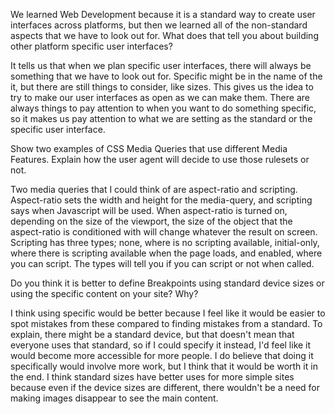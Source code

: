 We learned Web Development because it is a standard way to create user interfaces across platforms, but then we learned all of the non-standard aspects that we have to look out for. What does that tell you about building other platform specific user interfaces?

It tells us that when we plan specific user interfaces, there will always be something that we have to look out for. Specific might be in the name of the it, but there are still things to consider, like sizes. This gives us the idea to try to make our user interfaces as open as we can make them. There are always things to pay attention to when you want to do something specific, so it makes us pay attention to what we are setting as the standard or the specific user interface.

Show two examples of CSS Media Queries that use different Media Features. Explain how the user agent will decide to use those rulesets or not.

Two media queries that I could think of are aspect-ratio and scripting. Aspect-ratio sets the width and height for the media-query, and scripting says when Javascript will be used. When aspect-ratio is turned on, depending on the size of the viewport, the size of the object that the aspect-ratio is conditioned with will change whatever the result on screen. Scripting has three types; none, where is no scripting available, initial-only, where there is scripting available when the page loads, and enabled, where you can script. The types will tell you if you can script or not when called.

Do you think it is better to define Breakpoints using standard device sizes or using the specific content on your site? Why?

I think using specific would be better because I feel like it would be easier to spot mistakes from these compared to finding mistakes from a standard. To explain, there might be a standard device, but that doesn't mean that everyone uses that standard, so if I could specify it instead, I'd feel like it would become more accessible for more people. I do believe that doing it specifically would involve more work, but I think that it would be worth it in the end. I think standard sizes have better uses for more simple sites because even if the device sizes are different, there wouldn't be a need for making images disappear to see the main content.
